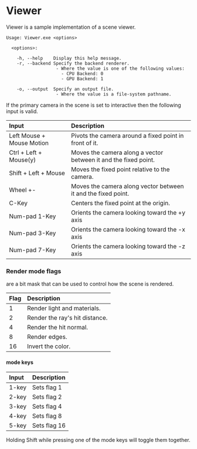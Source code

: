 # Viewer 

Viewer is a sample implementation of a scene viewer.

```
Usage: Viewer.exe <options>

  <options>:

    -h, --help    Display this help message.
    -r, --backend Specify the backend renderer.
                   - Where the value is one of the following values:
                     - CPU Backend: 0
                     - GPU Backend: 1

    -o, --output  Specify an output file.
                   - Where the value is a file-system pathname.

```

If the primary camera in the scene is set to interactive then the following input is valid.


| Input                     | Description                                                     |
|:--------------------------|:----------------------------------------------------------------|
| Left Mouse + Mouse Motion | Pivots the camera around a fixed point in front of it.          |
| Ctrl + Left + Mouse(y)    | Moves the camera along a vector between it and the fixed point. |
| Shift + Left + Mouse      | Moves the fixed point relative to the camera.                   |
| Wheel +-                  | Moves the camera along vector between it and the fixed point.   |
| C-Key                     | Centers the fixed point at the origin.                          |
| Num-pad 1-Key             | Orients the camera looking toward the +y axis                   |
| Num-pad 3-Key             | Orients the camera looking toward the -x axis                   |
| Num-pad 7-Key             | Orients the camera looking toward the -z axis                   |


### Render mode flags 
are a bit mask that can be used to control how the scene is rendered.

| Flag | Description                    |
|:-----|:-------------------------------|
| 1    | Render light and materials.    |
| 2    | Render the ray's hit distance. |
| 4    | Render the hit normal.         |
| 8    | Render edges.                  |
| 16   | Invert the color.              |

#### mode keys

| Input | Description  |
|:------|:-------------|
| 1-key | Sets flag 1  |
| 2-key | Sets flag 2  |
| 3-key | Sets flag 4  |
| 4-key | Sets flag 8  |
| 5-key | Sets flag 16 |

Holding Shift while pressing one of the mode keys will toggle them together.


